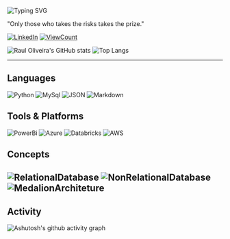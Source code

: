 ![Typing SVG](https://readme-typing-svg.herokuapp.com/?color=00bfbf&size=40center=true&vCenter=true&width=1000&lines=Hello,+my+name+is+Raul+Oliveira.;I+love+coding+and+nerd+stuff.;Be+Welcome!+:%29)

"Only those who takes the risks takes the prize." 

[![LinkedIn](https://img.shields.io/badge/LinkedIn-0077B5?style=for-the-badge&logo=linkedin&logoColor=white)](https://www.linkedin.com/in/dev-raul-oliveira?lipi=urn%3Ali%3Apage%3Ad_flagship3_profile_view_base_contact_details%3BtFqbzy%2BUSI2ffkNrrOsRTA%3D%3D)
[![ViewCount](https://komarev.com/ghpvc/?username=DevRaulOliveira&style=for-the-badge)](https://github.com/DevRaulOliveira/)


![Raul Oliveira's GitHub stats](https://github-readme-stats.vercel.app/api?username=DevRaulOliveira&show_icons=true&theme=tokyonight)
![Top Langs](https://github-readme-stats.vercel.app/api/top-langs/?username=DevRaulOliveira&layout=compact&hide_progress=false&theme=tokyonight)

---
## Languages
![Python](https://img.shields.io/badge/PYTHON-T?style=for-the-badge&logo=python&logoColor=%2314354C&logoSize=auto&labelColor=%23CECECE&color=%2314354C)
![MySql](https://img.shields.io/badge/MYSQL-T?style=for-the-badge&logo=Mysql&logoColor=%234682B4&logoSize=auto&labelColor=%23CECECE&color=%234682B4)
![JSON](https://img.shields.io/badge/JSON-red?style=for-the-badge&logo=Json&logoColor=%23B162C7&logoSize=auto&labelColor=%23CECECE&color=%23B162C7)
![Markdown](https://img.shields.io/badge/Markdown-000?style=for-the-badge&logo=markdown)

## Tools & Platforms
![PowerBi](https://img.shields.io/badge/Power%20BI-F2C811.svg?style=for-the-badge&logo=Power-BI&logoColor=black)
![Azure](https://img.shields.io/badge/Azure-blue.svg?style=for-the-badge&logo=Azure&blue&logoColor=gray)
![Databricks](https://img.shields.io/badge/Databricks-text?style=for-the-badge&logo=Databricks&logoColor=%23FF3621&logoSize=auto&labelColor=%23CECECE&color=%23FF3621)
![AWS](https://img.shields.io/badge/AWS-yellow.svg?style=for-the-badge&logo=AWS&logoColor=white)

## Concepts
![RelationalDatabase](https://img.shields.io/badge/Relational_Database-text?style=for-the-badge&logo=tool&logoColor=%23D20103&logoSize=auto&labelColor=%23CECECE&color=%23D20103)
![NonRelationalDatabase](https://img.shields.io/badge/Non_Relational_Database-text?style=for-the-badge&logo=NoSQL&logoColor=%237DDA58&logoSize=auto&labelColor=%23CECECE&color=%237DDA58)
![MedalionArchiteture](https://img.shields.io/badge/Medallion_Architecture-text?style=for-the-badge&logo=NoSQL&logoColor=%23F7C202&logoSize=auto&labelColor=%23CECECE&color=%23F7C202)
---

## Activity
![Ashutosh's github activity graph](https://github-readme-activity-graph.vercel.app/graph?username=DevRaulOliveira&bg_color=171c25&color=C20202&line=ffffff&point=C20202&area=falsehide_border=true)


<!--
![Html5](https://img.shields.io/badge/HTML5-E34F26?style=for-the-badge&logo=html5&logoColor=white)
![Css](https://img.shields.io/badge/CSS3-1572B6?style=for-the-badge&logo=css3&logoColor=white)
![C](https://img.shields.io/badge/C-00599C?style=for-the-badge&logo=c&logoColor=white)
![C++](https://img.shields.io/badge/C%2B%2B-00599C?style=for-the-badge&logo=c%2B%2B&logoColor=white)
![HTML](https://img.shields.io/badge/HTML-red.svg?style=for-the-badge&logo=HTML&logoColor=black)
![JavaScript](https://img.shields.io/badge/JS-Java_Script-blue?style=for-the-badge&color=%23FFFF00)
[![Typing SVG](https://readme-typing-svg.herokuapp.com/?pause=10000&color=00bfbf&&width=435&lines=Basic%3A)](https://git.io/typing-svg)
![JavaScript](https://img.shields.io/badge/JS-Java_Script-blue?style=for-the-badge&color=%23FFFF00)
![C++](https://img.shields.io/badge/C%2B%2B-%2300599C?style=for-the-badge&logo=c%2B%2B)
![ASP Classic](https://img.shields.io/badge/ASP-Classic-silver?style=for-the-badge&logo=.net&labelColor=blue)
[![LeetCode](https://img.shields.io/badge/-LeetCode-FFA116?style=for-the-badge&logo=LeetCode&logoColor=black)](https://leetcode.com/u/DevRaulOliveira/)
[![CodeWars](https://img.shields.io/badge/Codewars-B1361E.svg?style=for-the-badge&logo=Codewars&logoColor=white)](https://www.codewars.com/users/DevRaulOliveira)
-->
